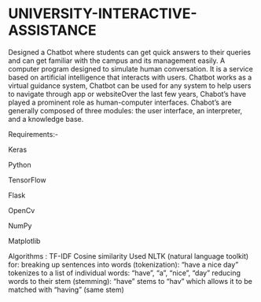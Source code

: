 # UNIVERSITY-INTERACTIVE-ASSISTANCE
Designed a Chatbot where students can get quick answers to their queries and can get familiar with the campus and its management easily. 
A computer program designed to simulate human conversation. It is a service based on artificial intelligence that interacts with users. Chatbot works as a virtual guidance system, Chatbot can be used for any system to help users to navigate through app or websiteOver the last few years, Chabot’s have played a prominent role as human-computer interfaces. Chabot’s are generally composed of three modules: the user interface, an interpreter, and a knowledge base.

Requirements:-

Keras

Python

TensorFlow

Flask

OpenCv

NumPy

Matplotlib


Algorithms :
TF-IDF
Cosine similarity 
Used NLTK (natural language toolkit) for:
breaking up sentences into words (tokenization): “have a nice day” tokenizes to a list of individual words: “have”, “a”, “nice”, “day”
reducing words to their stem (stemming): “have” stems to “hav” which allows it to be matched with “having” (same stem)

